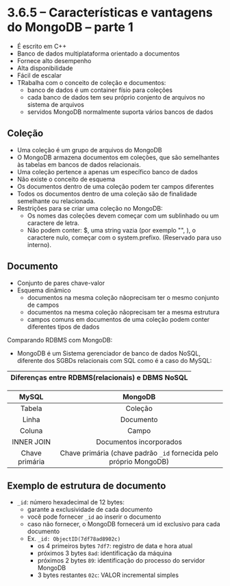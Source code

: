 # 3.6.5 – Características e vantagens do MongoDB – parte 1

- É escrito em C++
- Banco de dados multiplataforma orientado a documentos
- Fornece alto desempenho
- Alta disponibilidade
- Fácil de escalar
- TRabalha com o conceito de coleção e documentos:
  - banco de dados é um container físio para coleções
  - cada banco de dados tem seu próprio conjento de arquivos no sistema de arquivos
  - servidos MongoDB normalmente suporta vários bancos de dados

## Coleção

- Uma coleção é um grupo de arquivos do MongoDB
- O MongoDB armazena documentos em coleções, que são semelhantes às tabelas em bancos de dados relacionais.
- Uma coleção pertence a apenas um específico banco de dados
- Não existe o conceito de esquema 
- Os documentos dentro de uma coleção podem ter campos diferentes
- Todos os documentos dentro de uma coleção são de finalidade semelhante ou relacionada.
- Restrições para se criar uma coleção no MongoDB:
  - Os nomes das coleções devem começar com um sublinhado ou um caractere de letra.
  - Não podem conter: $, uma string vazia (por exemplo "", ), o caractere nulo, começar com o system.prefixo. (Reservado para uso interno).

## Documento

- Conjunto de pares chave-valor
- Esquema dinâmico
  - documentos na mesma coleção nãoprecisam ter o mesmo conjunto de campos
  - documentos na mesma coleção nãoprecisam ter a mesma estrutura
  - campos comuns em documentos de uma coleção podem conter diferentes tipos de dados

Comparando RDBMS com MongoDB:

- MongoDB é um Sistema gerenciador de banco de dados NoSQL, diferente dos SGBDs relacionais com SQL como é a caso do MySQL:

|Diferenças entre RDBMS(relacionais) e DBMS NoSQL|
|-|

| MySQL         | MongoDB|
|:----:         | :-----:|
|Tabela         | Coleção|
|Linha          | Documento|
|Coluna         | Campo|
|INNER JOIN     | Documentos incorporados|
|Chave primária | Chave primária (chave padrão ```_id``` fornecida pelo próprio MongoDB)|

## Exemplo de estrutura de documento

- ```_id```: número hexadecimal de 12 bytes:
  - garante a exclusividade de cada documento
  - você pode fornecer ```_id``` ao inserir o documento
  - caso não fornecer, o MongoDB fornecerá um id exclusivo para cada documento
  - Ex. ```_id: ObjectID(7df78ad8902c)```
    - os 4 primeiros bytes ```7df7```: registro de data e hora atual
    - próximos 3 bytes ```8ad```: identificação da máquina
    - próximos 2 bytes ```89```: identificação do processo do servidor MongoDB
    - 3 bytes restantes ```02c```: VALOR incremental simples




